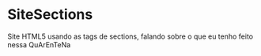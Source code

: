 # SiteSections
Site HTML5 usando as tags de sections, falando sobre o que eu tenho feito nessa QuArEnTeNa
